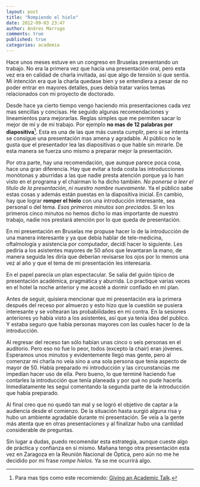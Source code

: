 ```yaml
---
layout: post
title: "Rompiendo el hielo"
date: 2012-09-03 23:47
author: Andres Marrugo
comments: true
published: true
categories: academia
---
```


Hace unos meses estuve en un congreso en Bruselas presentando un trabajo. No era la primera vez que hacía una presentación oral, pero esta vez era en calidad de charla invitada, así que algo de tensión sí que sentía. Mi intención era que la charla quedase bien y se entendiera a pesar de no poder entrar en mayores detalles, pues debía tratar varios temas relacionados con mi proyecto de doctorado. 

<!--more--> 

 Desde hace ya cierto tiempo vengo haciendo mis presentaciones cada vez mas sencillas y concisas. He seguido algunas recomendaciones y lineamientos para mejorarlas. Reglas simples que me permiten sacar lo mejor de mí y de mi trabajo. Por ejemplo **no mas de 12 palabras por diapositiva**[^foo]. Esta es una de las que más cuesta cumplir, pero si se intenta se consigue una presentación mas amena y agradable. Al público no le gusta que el presentador lea las diapositivas o que hable sin mirarle. De esta manera se fuerza uno mismo a preparar mejor la presentación. 
 
 Por otra parte, hay una recomendación, que aunque parece poca cosa, hace una gran diferencia. Hay que evitar a toda costa las introducciones monótonas y aburridas a las que nadie presta atención porque ya lo han visto en el programa y el chairman lo ha dicho también. *No ponerse a leer el titulo de la presentación, ni nuestro nombre nuevamente*. Ya el público sabe estas cosas y además están puestas en la diapositiva inicial. En cambio, hay que lograr **romper el hielo** con una introducción interesante, sea personal o del tema. *Esos primeros minutos son preciados*. Si en los primeros cinco minutos no hemos dicho lo mas importante de nuestro trabajo, nadie nos prestará atención por lo que queda de presentación.  
 
 En mi presentación en Bruselas me propuse hacer lo de la introducción de una manera interesante y ya que debía hablar de tele-medicina, oftalmología y asistencia por computador, decidí hacer lo siguiente.  Les pediría a los asistentes mayores de 50 años que levantaran la mano, de manera seguida les diría que deberían revisarse los ojos por lo menos una vez al año y que el tema de mi presentación les interesaría. 
 
 En el papel parecía un plan espectacular. Se salía del guión típico de presentación académica, pragmática y aburrida. Lo practique varias veces en el hotel la noche anterior y me acosté a dormir confiado en mi plan.
 
 Antes de seguir, quisiera mencionar que mi presentación era la primera después del receso por almuerzo y esto hizo que la cuestión se pusiera interesante y se voltearan las probabilidades en mi contra. En la sesiones anteriores yo había visto a los asistentes, así que ya tenía idea del publico. Y estaba seguro que había personas mayores con las cuales hacer lo de la introducción. 
 
  Al regresar del receso tan sólo habían unas cinco o seis personas en el auditorio. Pero eso no fue lo peor, todos (excepto la chair) eran jóvenes. Esperamos unos minutos y evidentemente llegó mas gente, pero al comenzar mi charla no veía sino a una sola persona que tenía aspecto de mayor de 50. Había preparado mi introducción y las circunstancias me impedían hacer uso de ella. Pero bueno, lo que terminé haciendo fue contarles la introducción que tenía planeada y por qué no pude hacerla. Inmediatamente les seguí comentando la segunda parte de la introducción que había preparado. 
  
  Al final creo que no quedó tan mal y se logró el objetivo de captar a la audiencia desde el comienzo. De la situación hasta surgió alguna risa y hubo un ambiente agradable durante mi presentación. Se veía a la gente más atenta que en otras presentaciones y al finalizar hubo una cantidad considerable de preguntas. 
  
  Sin lugar a dudas, puedo recomendar esta estrategia, aunque cueste algo de práctica y confianza en sí mismo. Mañana tengo otra presentación esta vez en Zaragoza en la Reunión Nacional de Óptica, pero aún no me he decidido por mi frase *rompe hielos*. Ya se me ocurrirá algo. 
 
 [^foo]: Para mas tips como este recomiendo: [Giving an Academic Talk](http://www.cs.berkeley.edu/~jrs/speaking.html "Giving an Academic Talk").

